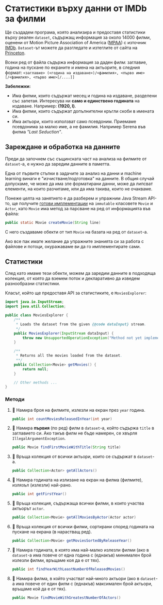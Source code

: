 # Статистики върху данни от IMDb за филми

Ще създадем програма, която анализира и предоставя статистики върху реален
`dataset`, съдържащ информация за около 14000 филми, оценени от Motion Picture
Association of America ([MPAA](https://www.mpaa.org/)) с източник
[IMDb](https://www.imdb.com/). `Dataset`-ът можете да разгледате и изтеглите от
сайта на
[Princeton](https://introcs.cs.princeton.edu/java/data/movies-mpaa.txt).

Всеки ред от файла съдържа информация за даден филм: заглавие, година на пускане
по екраните и имена на актьорите, в следния формат:
`<заглавие> (<година на издаване>)/<фамилия>, <първо име>[/<фамилия>, <първо име>[/....]] `

**Забележки:**
* Има филми, които съдържат месец и година на издаване, разделени със запетая.
Интересува ни **само и единствено годината** на издаване. Например:
**(1920, I)**.
* Има филми, които съдържат допълнителни кръгли скоби в имената си.
* Има актьори, които използват само псевдоним. Приемаме псевдонима за малко име,
а не фамилия. Например Serena във филма *"Last Seduction"*.

## Зареждане и обработка на данните

Преди да започнем със същинската част на анализа на филмите от `dataset`-a, е
нужно да заредим данните в паметта.

Една от първите стъпки в задачите за анализ на данни и machine learning винаги е
"изчистване/подготовка" на данните. В общия случай допускаме, че може да има зле
форматирани данни, може да липсват елементи, на които разчитаме, или да има
такива, които не очакваме.

Понеже целта на занятието е да разберем и упражним Java Stream API-то, ще
получите [готови имплементации](src/org/elsys/duzunov) на `immutable` класовете
`Movie` и `Actor`, като `Movie` има метод за парсване на ред от информацията
във файла:
```java
public static Movie createMovie(String line)
```

С него създаваме обекти от тип `Movie` на базата на ред от `dataset`-a.

Ако все пак имате желание да упражните знанията си за работа с файлове и потоци,
окуражаваме ви да го имплементирате сами.

## Статистики

След като имаме тези обекти, можем да заредим данните в подходяща колекция, от
която да вземем поток и декларативно да изведем разнообразни статистики.

Класът, който ще предоставя API за статистиките, е `MoviesExplorer`:

```java
import java.io.InputStream;
import java.util.Collection;

public class MoviesExplorer {
    /**
     * Loads the dataset from the given {@code dataInput} stream.
     */
    public MoviesExplorer(InputStream dataInput) {
        throw new UnsupportedOperationException("Method not yet implemented");
    }

    /**
     * Returns all the movies loaded from the dataset.
     **/
    public Collection<Movie> getMovies() {
        return null;
    }

    // Other methods ...
}
```

### Методи

1. :green_book: Намира броя на филмите, излезли на екран през `year` година.

   ```java
   public int countMoviesReleasedInYear(int year)
   ```

2. :green_book: Намира **първия** (по ред) филм в `dataset`-а, който съдържа
`title` в заглавието си. Ако такъв филм не бъде намерен, се хвърля
`IllegalArgumentException`.

   ```java
   public Movie findFirstMovieWithTitle(String title)
   ```

3. :green_book: Връща колекция от всички актьори, които се съдържат в
`dataset`-а.

   ```java
   public Collection<Actor> getAllActors()
   ```

4. :green_book: Намира годината на излизане на екран на филма (филмите), излязъл
(излезли) най-рано.

   ```java
   public int getFirstYear()
   ```

5. :orange_book: Връща колекция, съдържаща всички филми, в които участва
актьорът `actor`.

   ```java
   public Collection<Movie> getAllMoviesByActor(Actor actor)
   ```

6. :orange_book: Връща колекция от всички филми, сортирани според годината на
пускане на екрана (в нарастващ ред).

   ```java
   public Collection<Movie> getMoviesSortedByReleaseYear()
   ```

7. :orange_book: Намира годината, в която има най-малко излезли филми (ако в
`dataset`-a има повече от една година с (еднакъв) минимален брой излезли филми,
връщаме коя да е от тях).

   ```java
   public int findYearWithLeastNumberOfReleasedMovies()
   ```

8. :closed_book: Намира филма, в който участват най-много актьори (ако в
`dataset`-a има повече от един филм с (еднакъв) максимален брой актьори, връщаме
кой да е от тях).

   ```java
   public Movie findMovieWithGreatestNumberOfActors()
   ```
